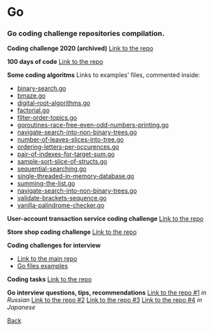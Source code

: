 # Go
### Go coding challenge repositories compilation.

**Coding challenge 2020 (archived)**
[Link to the repo](https://github.com/GFG/coding-challenge-go)

**100 days of code**
[Link to the repo](https://github.com/ivikramsahu/100daysofcode-golang)

**Some coding algoritms**
Links to examples' files, commented inside:
- [binary-search.go](https://github.com/jeamon/gophing-coding-algorithms/blob/master/binary-search.go)
- [bmaze.go](https://github.com/jeamon/gophing-coding-algorithms/blob/master/bmaze.go)
- [digital-root-algorithms.go](https://github.com/jeamon/gophing-coding-algorithms/blob/master/digital-root-algorithms.go)
- [factorial.go](https://github.com/jeamon/gophing-coding-algorithms/blob/master/factorial.go)
- [filter-order-topics.go](https://github.com/jeamon/gophing-coding-algorithms/blob/master/filter-order-topics.go)
- [goroutines-race-free-even-odd-numbers-printing.go](https://github.com/jeamon/gophing-coding-algorithms/blob/master/goroutines-race-free-even-odd-numbers-printing.go)
- [navigate-search-into-non-binary-trees.go](https://github.com/jeamon/gophing-coding-algorithms/blob/master/navigate-search-into-non-binary-trees.go)
- [number-of-leaves-slices-into-tree.go](https://github.com/jeamon/gophing-coding-algorithms/blob/master/number-of-leaves-slices-into-tree.go)
- [ordering-letters-per-occurences.go](https://github.com/jeamon/gophing-coding-algorithms/blob/master/ordering-letters-per-occurences.go)
- [pair-of-indexes-for-target-sum.go](https://github.com/jeamon/gophing-coding-algorithms/blob/master/pair-of-indexes-for-target-sum.go)
- [sample-sort-slice-of-structs.go](https://github.com/jeamon/gophing-coding-algorithms/blob/master/sample-sort-slice-of-structs.go)
- [sequential-searching.go](https://github.com/jeamon/gophing-coding-algorithms/blob/master/sequential-searching.go)
- [single-threaded-in-memory-database.go](https://github.com/jeamon/gophing-coding-algorithms/blob/master/single-threaded-in-memory-database.go)
- [summing-the-list.go](https://github.com/jeamon/gophing-coding-algorithms/blob/master/summing-the-list.go)
- [navigate-search-into-non-binary-trees.go](https://github.com/jeamon/gophing-coding-algorithms/blob/master/navigate-search-into-non-binary-trees.go)
- [validate-brackets-sequence.go](https://github.com/jeamon/gophing-coding-algorithms/blob/master/validate-brackets-sequence.go)
- [vanilla-palindrome-checker.go](https://github.com/jeamon/gophing-coding-algorithms/blob/master/vanilla-palindrome-checker.go)

**User-account transaction service coding challenge**
[Link to the repo](https://github.com/1412335/go-coding-challenge)

**Store shop coding challenge**
[Link to the repo](https://github.com/linhbkhn95/coding-challenge-go)

**Coding challenges for interview**
- [Link to the main repo](https://github.com/gaspiman/interview_challenges)
- [Go files examples](https://github.com/gaspiman/interview_challenges/tree/main/golang-dev)

**Coding tasks**
[Link to the repo](https://github.com/jsbites/goq)

**Go interview questions, tips, recommendations**
[Link to the repo #1](https://github.com/goavengers/go-interview) *in Russian*
[Link to the repo #2](https://github.com/tlboright/golang-interview)
[Link to the repo #3](https://github.com/shomali11/go-interview)
[Link to the repo #4](https://github.com/golang-design/go-questions) *in Japanese*


[Back](./../README.md)